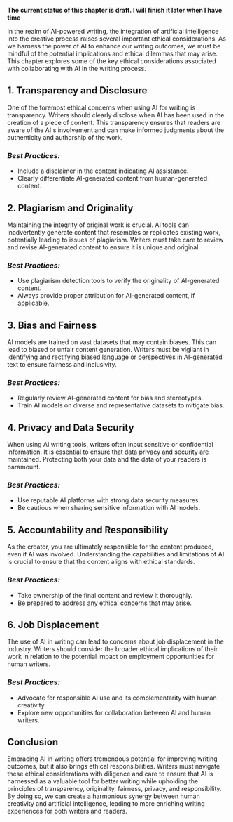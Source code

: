 **The current status of this chapter is draft. I will finish it later when I have time**

In the realm of AI-powered writing, the integration of artificial intelligence into the creative process raises several important ethical considerations. As we harness the power of AI to enhance our writing outcomes, we must be mindful of the potential implications and ethical dilemmas that may arise. This chapter explores some of the key ethical considerations associated with collaborating with AI in the writing process.

**1. Transparency and Disclosure**
----------------------------------

One of the foremost ethical concerns when using AI for writing is transparency. Writers should clearly disclose when AI has been used in the creation of a piece of content. This transparency ensures that readers are aware of the AI's involvement and can make informed judgments about the authenticity and authorship of the work.

### *Best Practices:*

* Include a disclaimer in the content indicating AI assistance.
* Clearly differentiate AI-generated content from human-generated content.

**2. Plagiarism and Originality**
---------------------------------

Maintaining the integrity of original work is crucial. AI tools can inadvertently generate content that resembles or replicates existing work, potentially leading to issues of plagiarism. Writers must take care to review and revise AI-generated content to ensure it is unique and original.

### *Best Practices:*

* Use plagiarism detection tools to verify the originality of AI-generated content.
* Always provide proper attribution for AI-generated content, if applicable.

**3. Bias and Fairness**
------------------------

AI models are trained on vast datasets that may contain biases. This can lead to biased or unfair content generation. Writers must be vigilant in identifying and rectifying biased language or perspectives in AI-generated text to ensure fairness and inclusivity.

### *Best Practices:*

* Regularly review AI-generated content for bias and stereotypes.
* Train AI models on diverse and representative datasets to mitigate bias.

**4. Privacy and Data Security**
--------------------------------

When using AI writing tools, writers often input sensitive or confidential information. It is essential to ensure that data privacy and security are maintained. Protecting both your data and the data of your readers is paramount.

### *Best Practices:*

* Use reputable AI platforms with strong data security measures.
* Be cautious when sharing sensitive information with AI models.

**5. Accountability and Responsibility**
----------------------------------------

As the creator, you are ultimately responsible for the content produced, even if AI was involved. Understanding the capabilities and limitations of AI is crucial to ensure that the content aligns with ethical standards.

### *Best Practices:*

* Take ownership of the final content and review it thoroughly.
* Be prepared to address any ethical concerns that may arise.

**6. Job Displacement**
-----------------------

The use of AI in writing can lead to concerns about job displacement in the industry. Writers should consider the broader ethical implications of their work in relation to the potential impact on employment opportunities for human writers.

### *Best Practices:*

* Advocate for responsible AI use and its complementarity with human creativity.
* Explore new opportunities for collaboration between AI and human writers.

**Conclusion**
--------------

Embracing AI in writing offers tremendous potential for improving writing outcomes, but it also brings ethical responsibilities. Writers must navigate these ethical considerations with diligence and care to ensure that AI is harnessed as a valuable tool for better writing while upholding the principles of transparency, originality, fairness, privacy, and responsibility. By doing so, we can create a harmonious synergy between human creativity and artificial intelligence, leading to more enriching writing experiences for both writers and readers.
